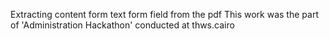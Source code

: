 Extracting content form text form field from the pdf 
This work was the part of 'Administration Hackathon' conducted at thws.cairo
